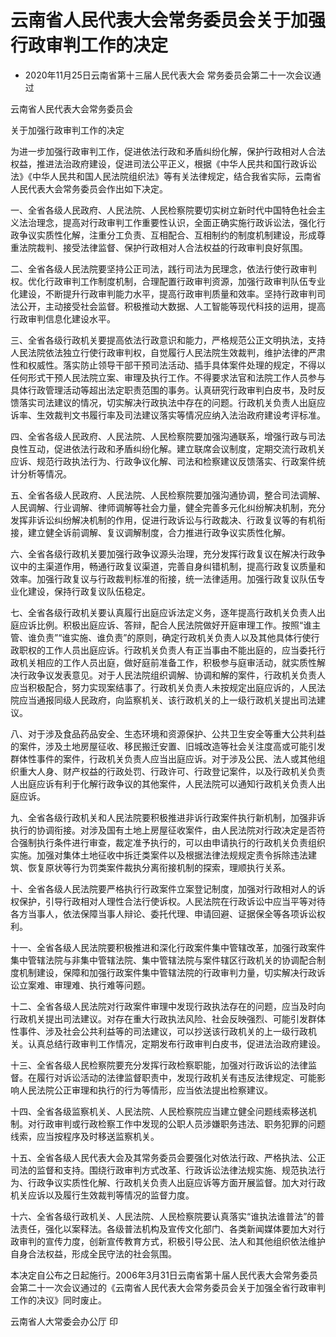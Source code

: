 # 云南省人民代表大会常务委员会关于加强行政审判工作的决定

- 2020年11月25日云南省第十三届人民代表大会
  常务委员会第二十一次会议通过

<!-- INFO END -->

云南省人民代表大会常务委员会

关于加强行政审判工作的决定

为进一步加强行政审判工作，促进依法行政和矛盾纠纷化解，保护行政相对人合法权益，推进法治政府建设，促进司法公平正义，根据《中华人民共和国行政诉讼法》《中华人民共和国人民法院组织法》等有关法律规定，结合我省实际，云南省人民代表大会常务委员会作出如下决定。

一、全省各级人民政府、人民法院、人民检察院要切实树立新时代中国特色社会主义法治理念，提高对行政审判工作重要性认识，全面正确实施行政诉讼法，强化行政争议实质性化解，注重分工负责、互相配合、互相制约的制度机制建设，形成尊重法院裁判、接受法律监督、保护行政相对人合法权益的行政审判良好氛围。

二、全省各级人民法院要坚持公正司法，践行司法为民理念，依法行使行政审判权。优化行政审判工作制度机制，合理配置行政审判资源，加强行政审判队伍专业化建设，不断提升行政审判能力水平，提高行政审判质量和效率。坚持行政审判司法公开，主动接受社会监督。积极推动大数据、人工智能等现代科技的运用，提高行政审判信息化建设水平。

三、全省各级行政机关要提高依法行政意识和能力，严格规范公正文明执法，支持人民法院依法独立行使行政审判权，自觉履行人民法院生效裁判，维护法律的严肃性和权威性。落实防止领导干部干预司法活动、插手具体案件处理的规定，不得以任何形式干预人民法院立案、审理及执行工作。不得要求法官和法院工作人员参与具体行政管理活动等超出法定职责范围的事务。认真研究行政审判白皮书，及时反馈落实司法建议的情况，切实解决行政执法中存在的问题。行政机关负责人出庭应诉率、生效裁判文书履行率及司法建议落实等情况应纳入法治政府建设考评标准。

四、全省各级人民政府、人民法院、人民检察院要加强沟通联系，增强行政与司法良性互动，促进依法行政和矛盾纠纷化解。建立联席会议制度，定期交流行政机关应诉、规范行政执法行为、行政争议化解、司法和检察建议反馈落实、行政案件统计分析等情况。

五、全省各级人民政府、人民法院、人民检察院要加强沟通协调，整合司法调解、人民调解、行业调解、律师调解等社会力量，健全完善多元化纠纷解决机制，充分发挥非诉讼纠纷解决机制的作用，促进行政诉讼与行政裁决、行政复议等的有机衔接，建立健全诉前调解、复议调解制度，合力推进行政争议实质性化解。

六、全省各级行政机关要加强行政争议源头治理，充分发挥行政复议在解决行政争议中的主渠道作用，畅通行政复议渠道，完善自身纠错机制，提高行政复议质量和效率。加强行政复议与行政裁判标准的衔接，统一法律适用。加强行政复议队伍专业化建设，保持行政复议队伍稳定。

七、全省各级行政机关要认真履行出庭应诉法定义务，逐年提高行政机关负责人出庭应诉比例。积极出庭应诉、答辩，配合人民法院做好开庭审理工作。按照“谁主管、谁负责”“谁实施、谁负责”的原则，确定行政机关负责人以及其他具体行使行政职权的工作人员出庭应诉。行政机关负责人有正当事由不能出庭的，应当委托行政机关相应的工作人员出庭，做好庭前准备工作，积极参与庭审活动，就实质性解决行政争议发表意见。对于人民法院组织调解、协调和解的案件，行政机关负责人应当积极配合，努力实现案结事了。行政机关负责人未按规定出庭应诉的，人民法院应当通报同级人民政府，向监察机关、该行政机关的上一级行政机关提出司法建议。

八、对于涉及食品药品安全、生态环境和资源保护、公共卫生安全等重大公共利益的案件，涉及土地房屋征收、移民搬迁安置、旧城改造等社会关注度高或可能引发群体性事件的案件，行政机关负责人应当出庭应诉。对于涉及公民、法人或其他组织重大人身、财产权益的行政处罚、行政许可、行政登记案件，以及行政机关负责人出庭应诉有利于化解行政争议的其他案件，人民法院可以通知行政机关负责人出庭应诉。

九、全省各级行政机关和人民法院要积极推进非诉行政案件执行新机制，加强非诉执行的协调衔接。对涉及国有土地上房屋征收案件，由人民法院对行政决定是否符合强制执行条件进行审查，裁定准予执行的，可以由申请执行的行政机关负责组织实施。加强对集体土地征收中拆迁类案件以及根据法律法规规定责令拆除违法建筑、恢复原状等行为罚类案件裁执分离衔接机制的探索，理顺执行关系。

十、全省各级人民法院要严格执行行政案件立案登记制度，加强对行政相对人的诉权保护，引导行政相对人理性合法行使诉权。人民法院在行政诉讼中应当平等对待各方当事人，依法保障当事人辩论、委托代理、申请回避、证据保全等各项诉讼权利。

十一、全省各级人民法院要积极推进和深化行政案件集中管辖改革，加强行政案件集中管辖法院与非集中管辖法院、集中管辖法院与案件辖区行政机关的协调配合制度机制建设，保障和加强行政案件集中管辖法院的行政审判力量，切实解决行政诉讼立案难、审理难、执行难等问题。

十二、全省各级人民法院对行政案件审理中发现行政执法存在的问题，应当及时向行政机关提出司法建议。对存在重大行政执法风险、社会反映强烈、可能引发群体性事件、涉及社会公共利益等的司法建议，可以抄送该行政机关的上一级行政机关。认真总结行政审判工作情况，定期发布行政审判白皮书，促进法治政府建设。

十三、全省各级人民检察院要充分发挥行政检察职能，加强对行政诉讼的法律监督。在履行对诉讼活动的法律监督职责中，发现行政机关有违反法律规定、可能影响人民法院公正审理和执行的行为等情形，应当依法提出检察建议。

十四、全省各级监察机关、人民法院、人民检察院应当建立健全问题线索移送机制。对行政审判或行政检察工作中发现的公职人员涉嫌职务违法、职务犯罪的问题线索，应当按程序及时移送监察机关。

十五、全省各级人民代表大会及其常务委员会要强化对依法行政、严格执法、公正司法的监督和支持。围绕行政审判方式改革、行政诉讼法律法规实施、规范执法行为、行政争议实质性化解、行政机关负责人出庭应诉等方面开展监督。加大对行政机关应诉以及履行生效裁判等情况的监督力度。

十六、全省各级行政机关、人民法院、人民检察院要认真落实“谁执法谁普法”的普法责任，强化以案释法。各级普法机构及宣传文化部门、各类新闻媒体要加大对行政审判的宣传力度，创新宣传教育方式，积极引导公民、法人和其他组织依法维护自身合法权益，形成全民守法的社会氛围。

本决定自公布之日起施行。2006年3月31日云南省第十届人民代表大会常务委员会第二十一次会议通过的《云南省人民代表大会常务委员会关于加强全省行政审判工作的决议》同时废止。

云南省人大常委会办公厅 印
